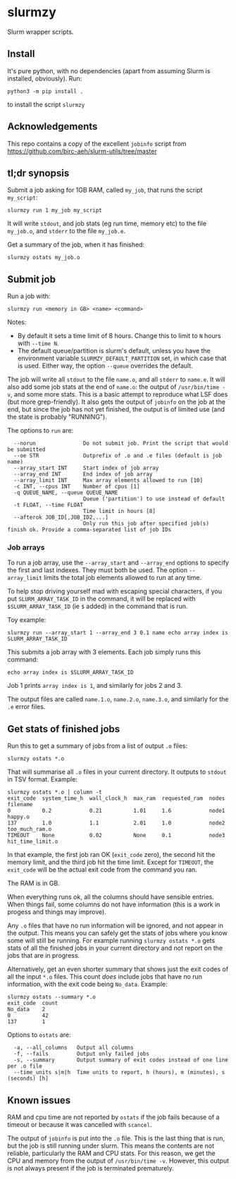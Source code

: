 # slurmzy

Slurm wrapper scripts.


## Install

It's pure python, with no dependencies (apart from assuming Slurm
is installed, obviously). Run:

```
python3 -m pip install .
```

to install the script `slurmzy`


## Acknowledgements

This repo contains a copy of the excellent `jobinfo` script from
https://github.com/birc-aeh/slurm-utils/tree/master

## tl;dr synopsis

Submit a job asking for 1GB RAM, called `my_job`, that runs the script
`my_script`:

```
slurmzy run 1 my_job my_script
```

It will write `stdout`, and job stats (eg run time, memory etc) to the file
`my_job.o`, and `stderr` to the file `my_job.e`.

Get a summary of the job, when it has finished:

```
slurmzy ostats my_job.o
```


## Submit job

Run a job with:

```
slurmzy run <memory in GB> <name> <command>
```

Notes:

* By default it sets a time limit of 8 hours. Change this to limit to
  `N` hours  with `--time N`.
* The default queue/partition is slurm's default, unless you have
  the environment variable `SLURMZY_DEFAULT_PARTITION` set, in which case
  that is used. Either way, the option `--queue` overrides the default.


The job will write all `stdout` to the file `name.o`, and all `stderr` to
`name.e`. It will also add some job stats at the end of `name.o`: the output
of `/usr/bin/time -v`, and some more stats. This is a basic attempt to
reproduce what LSF does (but more grep-friendly). It also gets the
output of `jobinfo` on the job at the end, but since the job has not
yet finished, the output is of limited use (and the state is probably "RUNNING").


The options to `run` are:

```
  --norun               Do not submit job. Print the script that would be submitted
  --oe STR              Outprefix of .o and .e files (default is job name)
  --array_start INT     Start index of job array
  --array_end INT       End index of job array
  --array_limit INT     Max array elements allowed to run [10]
  -c INT, --cpus INT    Number of cpus [1]
  -q QUEUE_NAME, --queue QUEUE_NAME
                        Queue ('partition') to use instead of default
  -t FLOAT, --time FLOAT
                        Time limit in hours [8]
  --afterok JOB_ID[,JOB_ID2,...]
                        Only run this job after specified job(s) finish ok. Provide a comma-separated list of job IDs
```

### Job arrays

To run a job array, use the `--array_start` and `--array_end` options
to specify the first and last indexes. They must both be used.
The option `--array_limit` limits the total job elements allowed to
run at any time.

To help stop driving yourself mad with escaping special characters,
if you put `SLURM_ARRAY_TASK_ID` in the
command, it will be replaced with `$SLURM_ARRAY_TASK_ID` (ie `$` added)
in the command that is run.

Toy example:

```
slurmzy run --array_start 1 --array_end 3 0.1 name echo array index is SLURM_ARRAY_TASK_ID
```

This submits a job array with 3 elements. Each job simply runs this command:

```
echo array index is $SLURM_ARRAY_TASK_ID
```

Job 1 prints `array index is 1`, and similarly for jobs 2 and 3.

The output files are called `name.1.o`, `name.2.o`, `name.3.o`, and similarly
for the `.e` error files.


## Get stats of finished jobs

Run this to get a summary of jobs from a list of output `.o` files:

```
slurmzy ostats *.o
```

That will summarise all `.o` files in your current directory. It outputs
to `stdout` in TSV format. Example:

```
slurmzy ostats *.o | column -t
exit_code  system_time_h  wall_clock_h  max_ram  requested_ram  nodes  filename
0          0.2            0.21          1.01     1.6            node1  happy.o
137        1.0            1.1           2.01     1.0            node2  too_much_ram.o
TIMEOUT    None           0.02          None     0.1            node3  hit_time_limit.o
```

In that example, the first job ran OK (`exit_code` zero), the second
hit the memory limit, and the third job hit the time limit.
Except for `TIMEOUT`, the `exit_code` will be the actual exit code from
the command you ran.

The RAM is in GB.

When everything runs ok, all the columns should have sensible entries.
When things fail, some columns do not have information (this is a work
in progess and things may improve).

Any `.o` files that have no run information will be ignored, and not
appear in the output. This means you can safely get the stats of
jobs where you know some will still be running. For example
running `slurmzy ostats *.o` gets stats of all the finished
jobs in your current directory and not report on the jobs that are
in progress.

Alternatively, get an even shorter summary that shows just the exit
codes of all the input `*.o` files. This count _does_ include jobs that
have no run information, with the exit code being `No_data`. Example:

```
slurmzy ostats --summary *.o
exit_code  count
No_data    2
0          42
137        1
```


Options to `ostats` are:

```
  -a, --all_columns   Output all columns
  -f, --fails         Output only failed jobs
  -s, --summary       Output summary of exit codes instead of one line per .o file
  --time_units s|m|h  Time units to report, h (hours), m (minutes), s (seconds) [h]
```

## Known issues

RAM and cpu time are not reported by `ostats` if the job fails because of a
timeout or because it was cancelled with `scancel`.

The output of `jobinfo` is put into the `.o` file. This is the last thing
that is run, but the job is still running under slurm.
This means the contents are not reliable, particularly the RAM and CPU stats.
For this reason, we get the CPU and memory from the output
of `/usr/bin/time -v`. However, this output is not always present
if the job is terminated prematurely.
